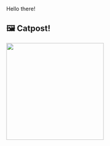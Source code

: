 Hello there!



## 🖼️ Catpost!

<sub>
    <img src="https://cdn2.thecatapi.com/images/ZZEs0Ozsy.jpg" height="256">
</sub>

